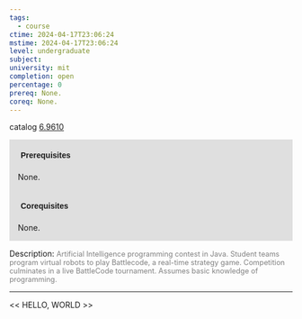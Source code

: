 ```yaml
---
tags:
  - course
ctime: 2024-04-17T23:06:24
mstime: 2024-04-17T23:06:24
level: undergraduate
subject: 
university: mit
completion: open
percentage: 0
prereq: None.
coreq: None.
---
```


catalog [6.9610](http://student.mit.edu/catalog/m6e.html#6.9610)

<span style="display: block; padding: 15px; background-color: rgb(100, 100, 100, 0.2);"><font id="m_prereq3449_0" style="display: block; font-family: Arial, sans-serif; font-weight: bold; padding: 5px">Prerequisites</font><br><span id="prereq3449_0">None.</span></span>
<span style="display: block; padding: 15px; background-color: rgb(100, 100, 100, 0.2);"><font id="m_coreq3449_0" style="display: block; font-family: Arial, sans-serif; font-weight: bold; padding: 5px">Corequisites</font><br><span id="coreq3449_0">None.</span></span>

<font style="">Description:</font>
<font style="color: grey; font-size: 0.8rem;">Artificial Intelligence programming contest in Java. Student teams program virtual robots to play Battlecode, a real-time strategy game. Competition culminates in a live BattleCode tournament. Assumes basic knowledge of programming.</font>



---

<< HELLO, WORLD >>
